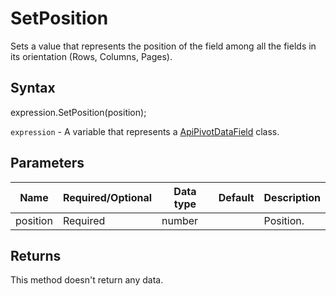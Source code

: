 # SetPosition

Sets a value that represents the position of the field
among all the fields in its orientation (Rows, Columns, Pages).

## Syntax

expression.SetPosition(position);

`expression` - A variable that represents a [ApiPivotDataField](../ApiPivotDataField.md) class.

## Parameters

| **Name** | **Required/Optional** | **Data type** | **Default** | **Description** |
| ------------- | ------------- | ------------- | ------------- | ------------- |
| position | Required | number |  | Position. |

## Returns

This method doesn't return any data.